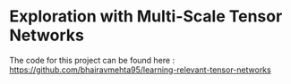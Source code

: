 # Exploration with Multi-Scale Tensor Networks

The code for this project can be found here : https://github.com/bhairavmehta95/learning-relevant-tensor-networks
